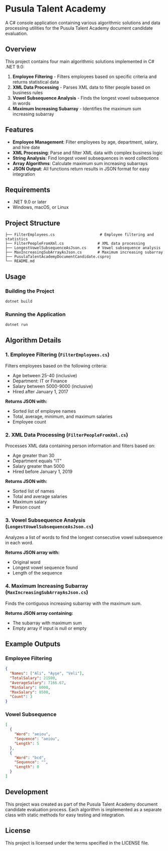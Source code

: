 # Pusula Talent Academy

A C# console application containing various algorithmic solutions and data processing utilities for the Pusula Talent Academy document candidate evaluation.

## Overview

This project contains four main algorithmic solutions implemented in C# .NET 9.0:

1. **Employee Filtering** - Filters employees based on specific criteria and returns statistical data
2. **XML Data Processing** - Parses XML data to filter people based on business rules
3. **Vowel Subsequence Analysis** - Finds the longest vowel subsequence in words
4. **Maximum Increasing Subarray** - Identifies the maximum sum increasing subarray

## Features

- **Employee Management**: Filter employees by age, department, salary, and hire date
- **XML Processing**: Parse and filter XML data with complex business logic
- **String Analysis**: Find longest vowel subsequences in word collections
- **Array Algorithms**: Calculate maximum sum increasing subarrays
- **JSON Output**: All functions return results in JSON format for easy integration

## Requirements

- .NET 9.0 or later
- Windows, macOS, or Linux

## Project Structure

```
├── FilterEmployees.cs                    # Employee filtering and statistics
├── FilterPeopleFromXml.cs               # XML data processing
├── LongestVowelSubsequenceAsJson.cs     # Vowel subsequence analysis
├── MaxIncreasingSubArrayAsJson.cs       # Maximum increasing subarray
├── PusulaTalentAcademyDocumentCandidate.csproj
└── README.md
```

## Usage

### Building the Project

```bash
dotnet build
```

### Running the Application

```bash
dotnet run
```

## Algorithm Details

### 1. Employee Filtering (`FilterEmployees.cs`)

Filters employees based on the following criteria:

- Age between 25-40 (inclusive)
- Department: IT or Finance
- Salary between 5000-9000 (inclusive)
- Hired after January 1, 2017

**Returns JSON with:**

- Sorted list of employee names
- Total, average, minimum, and maximum salaries
- Employee count

### 2. XML Data Processing (`FilterPeopleFromXml.cs`)

Processes XML data containing person information and filters based on:

- Age greater than 30
- Department equals "IT"
- Salary greater than 5000
- Hired before January 1, 2019

**Returns JSON with:**

- Sorted list of names
- Total and average salaries
- Maximum salary
- Person count

### 3. Vowel Subsequence Analysis (`LongestVowelSubsequenceAsJson.cs`)

Analyzes a list of words to find the longest consecutive vowel subsequence in each word.

**Returns JSON array with:**

- Original word
- Longest vowel sequence found
- Length of the sequence

### 4. Maximum Increasing Subarray (`MaxIncreasingSubArrayAsJson.cs`)

Finds the contiguous increasing subarray with the maximum sum.

**Returns JSON array containing:**

- The subarray with maximum sum
- Empty array if input is null or empty

## Example Outputs

### Employee Filtering

```json
{
  "Names": ["Ali", "Ayşe", "Veli"],
  "TotalSalary": 21500,
  "AverageSalary": 7166.67,
  "MinSalary": 6000,
  "MaxSalary": 8500,
  "Count": 3
}
```

### Vowel Subsequence

```json
[
  {
    "Word": "aeiou",
    "Sequence": "aeiou",
    "Length": 5
  },
  {
    "Word": "bcd",
    "Sequence": "",
    "Length": 0
  }
]
```

## Development

This project was created as part of the Pusula Talent Academy document candidate evaluation process. Each algorithm is implemented as a separate class with static methods for easy testing and integration.

## License

This project is licensed under the terms specified in the LICENSE file.
